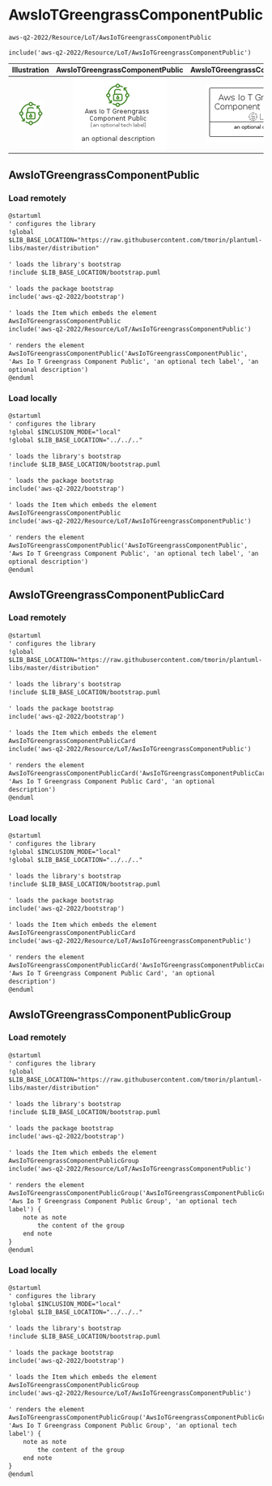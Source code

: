 # AwsIoTGreengrassComponentPublic


```text
aws-q2-2022/Resource/LoT/AwsIoTGreengrassComponentPublic
```

```text
include('aws-q2-2022/Resource/LoT/AwsIoTGreengrassComponentPublic')
```



| Illustration | AwsIoTGreengrassComponentPublic | AwsIoTGreengrassComponentPublicCard | AwsIoTGreengrassComponentPublicGroup |
| :---: | :---: | :---: | :---: |
| ![illustration for Illustration](../../../aws-q2-2022/Resource/LoT/AwsIoTGreengrassComponentPublic.png) | ![illustration for AwsIoTGreengrassComponentPublic](../../../aws-q2-2022/Resource/LoT/AwsIoTGreengrassComponentPublic.Local.png) | ![illustration for AwsIoTGreengrassComponentPublicCard](../../../aws-q2-2022/Resource/LoT/AwsIoTGreengrassComponentPublicCard.Local.png) | ![illustration for AwsIoTGreengrassComponentPublicGroup](../../../aws-q2-2022/Resource/LoT/AwsIoTGreengrassComponentPublicGroup.Local.png) |




## AwsIoTGreengrassComponentPublic

### Load remotely
```plantuml
@startuml
' configures the library
!global $LIB_BASE_LOCATION="https://raw.githubusercontent.com/tmorin/plantuml-libs/master/distribution"

' loads the library's bootstrap
!include $LIB_BASE_LOCATION/bootstrap.puml

' loads the package bootstrap
include('aws-q2-2022/bootstrap')

' loads the Item which embeds the element AwsIoTGreengrassComponentPublic
include('aws-q2-2022/Resource/LoT/AwsIoTGreengrassComponentPublic')

' renders the element
AwsIoTGreengrassComponentPublic('AwsIoTGreengrassComponentPublic', 'Aws Io T Greengrass Component Public', 'an optional tech label', 'an optional description')
@enduml
```

### Load locally
```plantuml
@startuml
' configures the library
!global $INCLUSION_MODE="local"
!global $LIB_BASE_LOCATION="../../.."

' loads the library's bootstrap
!include $LIB_BASE_LOCATION/bootstrap.puml

' loads the package bootstrap
include('aws-q2-2022/bootstrap')

' loads the Item which embeds the element AwsIoTGreengrassComponentPublic
include('aws-q2-2022/Resource/LoT/AwsIoTGreengrassComponentPublic')

' renders the element
AwsIoTGreengrassComponentPublic('AwsIoTGreengrassComponentPublic', 'Aws Io T Greengrass Component Public', 'an optional tech label', 'an optional description')
@enduml
```

## AwsIoTGreengrassComponentPublicCard

### Load remotely
```plantuml
@startuml
' configures the library
!global $LIB_BASE_LOCATION="https://raw.githubusercontent.com/tmorin/plantuml-libs/master/distribution"

' loads the library's bootstrap
!include $LIB_BASE_LOCATION/bootstrap.puml

' loads the package bootstrap
include('aws-q2-2022/bootstrap')

' loads the Item which embeds the element AwsIoTGreengrassComponentPublicCard
include('aws-q2-2022/Resource/LoT/AwsIoTGreengrassComponentPublic')

' renders the element
AwsIoTGreengrassComponentPublicCard('AwsIoTGreengrassComponentPublicCard', 'Aws Io T Greengrass Component Public Card', 'an optional description')
@enduml
```

### Load locally
```plantuml
@startuml
' configures the library
!global $INCLUSION_MODE="local"
!global $LIB_BASE_LOCATION="../../.."

' loads the library's bootstrap
!include $LIB_BASE_LOCATION/bootstrap.puml

' loads the package bootstrap
include('aws-q2-2022/bootstrap')

' loads the Item which embeds the element AwsIoTGreengrassComponentPublicCard
include('aws-q2-2022/Resource/LoT/AwsIoTGreengrassComponentPublic')

' renders the element
AwsIoTGreengrassComponentPublicCard('AwsIoTGreengrassComponentPublicCard', 'Aws Io T Greengrass Component Public Card', 'an optional description')
@enduml
```

## AwsIoTGreengrassComponentPublicGroup

### Load remotely
```plantuml
@startuml
' configures the library
!global $LIB_BASE_LOCATION="https://raw.githubusercontent.com/tmorin/plantuml-libs/master/distribution"

' loads the library's bootstrap
!include $LIB_BASE_LOCATION/bootstrap.puml

' loads the package bootstrap
include('aws-q2-2022/bootstrap')

' loads the Item which embeds the element AwsIoTGreengrassComponentPublicGroup
include('aws-q2-2022/Resource/LoT/AwsIoTGreengrassComponentPublic')

' renders the element
AwsIoTGreengrassComponentPublicGroup('AwsIoTGreengrassComponentPublicGroup', 'Aws Io T Greengrass Component Public Group', 'an optional tech label') {
    note as note
        the content of the group
    end note
}
@enduml
```

### Load locally
```plantuml
@startuml
' configures the library
!global $INCLUSION_MODE="local"
!global $LIB_BASE_LOCATION="../../.."

' loads the library's bootstrap
!include $LIB_BASE_LOCATION/bootstrap.puml

' loads the package bootstrap
include('aws-q2-2022/bootstrap')

' loads the Item which embeds the element AwsIoTGreengrassComponentPublicGroup
include('aws-q2-2022/Resource/LoT/AwsIoTGreengrassComponentPublic')

' renders the element
AwsIoTGreengrassComponentPublicGroup('AwsIoTGreengrassComponentPublicGroup', 'Aws Io T Greengrass Component Public Group', 'an optional tech label') {
    note as note
        the content of the group
    end note
}
@enduml
```

